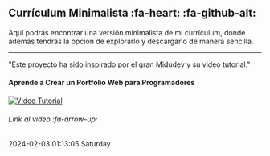 ## Currículum Minimalista :fa-heart:    :fa-github-alt:
Aquí podrás encontrar una versión minimalista de mi currículum, donde además tendrás la opción de explorarlo y descargarlo de manera sencilla.

------------

"Este proyecto ha sido inspirado por el gran Midudev y su video tutorial."
#### Aprende a Crear un Portfolio Web para Programadores
[![Video Tutorial](https://i.ibb.co/pXTtJbc/Captura-de-pantalla-2024-02-03-a-las-12-42-10-a-m.png "Video Tutorial")](https://www.youtube.com/watch?v=Zwh92LTB-Bk&t=2s "Video Tutorial")
###### Link al video :fa-arrow-up:



2024-02-03 01:13:05 Saturday
